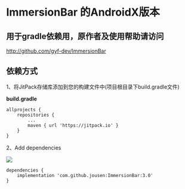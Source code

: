 # ImmersionBar 的AndroidX版本

## 用于gradle依赖用，原作者及使用帮助请访问

http://github.com/gyf-dev/ImmersionBar



## 依赖方式

1、将JitPack存储库添加到您的构建文件中(项目根目录下build.gradle文件)

**build.gradle**

```
allprojects {
    repositories {
        ...
        maven { url 'https://jitpack.io' }
    }
}
```

2、Add dependencies 

[![](https://jitpack.io/v/jousen/ImmersionBar.svg)](https://jitpack.io/#jousen/ImmersionBar)

```
dependencies {
    implementation 'com.github.jousen:ImmersionBar:3.0'
}
```

